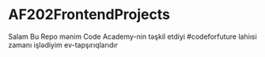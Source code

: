 # AF202FrontendProjects
Salam Bu Repo mənim Code Academy-nin təşkil etdiyi #codeforfuture lahiısi zamanı işlədiyim ev-tapşırıqlarıdır
